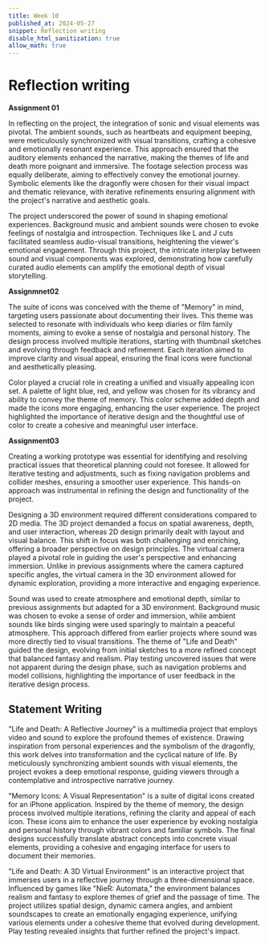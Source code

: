 ```yaml
---
title: Week 10
published_at: 2024-05-27
snippet: Reflection writing
disable_html_sanitization: true
allow_math: true
---
```


# Reflection writing

**Assignment 01**

In reflecting on the project, the integration of sonic and visual elements was pivotal. The ambient sounds, such as heartbeats and equipment beeping, were meticulously synchronized with visual transitions, crafting a cohesive and emotionally resonant experience. This approach ensured that the auditory elements enhanced the narrative, making the themes of life and death more poignant and immersive. The footage selection process was equally deliberate, aiming to effectively convey the emotional journey. Symbolic elements like the dragonfly were chosen for their visual impact and thematic relevance, with iterative refinements ensuring alignment with the project's narrative and aesthetic goals.

The project underscored the power of sound in shaping emotional experiences. Background music and ambient sounds were chosen to evoke feelings of nostalgia and introspection. Techniques like L and J cuts facilitated seamless audio-visual transitions, heightening the viewer's emotional engagement. Through this project, the intricate interplay between sound and visual components was explored, demonstrating how carefully curated audio elements can amplify the emotional depth of visual storytelling.

**Assignmnet02**

The suite of icons was conceived with the theme of "Memory" in mind, targeting users passionate about documenting their lives. This theme was selected to resonate with individuals who keep diaries or film family moments, aiming to evoke a sense of nostalgia and personal history. The design process involved multiple iterations, starting with thumbnail sketches and evolving through feedback and refinement. Each iteration aimed to improve clarity and visual appeal, ensuring the final icons were functional and aesthetically pleasing.

Color played a crucial role in creating a unified and visually appealing icon set. A palette of light blue, red, and yellow was chosen for its vibrancy and ability to convey the theme of memory. This color scheme added depth and made the icons more engaging, enhancing the user experience. The project highlighted the importance of iterative design and the thoughtful use of color to create a cohesive and meaningful user interface.


**Assignment03**

Creating a working prototype was essential for identifying and resolving practical issues that theoretical planning could not foresee. It allowed for iterative testing and adjustments, such as fixing navigation problems and collider meshes, ensuring a smoother user experience. This hands-on approach was instrumental in refining the design and functionality of the project.

Designing a 3D environment required different considerations compared to 2D media. The 3D project demanded a focus on spatial awareness, depth, and user interaction, whereas 2D design primarily dealt with layout and visual balance. This shift in focus was both challenging and enriching, offering a broader perspective on design principles. The virtual camera played a pivotal role in guiding the user's perspective and enhancing immersion. Unlike in previous assignments where the camera captured specific angles, the virtual camera in the 3D environment allowed for dynamic exploration, providing a more interactive and engaging experience.

Sound was used to create atmosphere and emotional depth, similar to previous assignments but adapted for a 3D environment. Background music was chosen to evoke a sense of order and immersion, while ambient sounds like birds singing were used sparingly to maintain a peaceful atmosphere. This approach differed from earlier projects where sound was more directly tied to visual transitions. The theme of "Life and Death" guided the design, evolving from initial sketches to a more refined concept that balanced fantasy and realism. Play testing uncovered issues that were not apparent during the design phase, such as navigation problems and model collisions, highlighting the importance of user feedback in the iterative design process.



## Statement Writing

"Life and Death: A Reflective Journey" is a multimedia project that employs video and sound to explore the profound themes of existence. Drawing inspiration from personal experiences and the symbolism of the dragonfly, this work delves into transformation and the cyclical nature of life. By meticulously synchronizing ambient sounds with visual elements, the project evokes a deep emotional response, guiding viewers through a contemplative and introspective narrative journey.

"Memory Icons: A Visual Representation" is a suite of digital icons created for an iPhone application. Inspired by the theme of memory, the design process involved multiple iterations, refining the clarity and appeal of each icon. These icons aim to enhance the user experience by evoking nostalgia and personal history through vibrant colors and familiar symbols. The final designs successfully translate abstract concepts into concrete visual elements, providing a cohesive and engaging interface for users to document their memories.

"Life and Death: A 3D Virtual Environment" is an interactive project that immerses users in a reflective journey through a three-dimensional space. Influenced by games like "NieR: Automata," the environment balances realism and fantasy to explore themes of grief and the passage of time. The project utilizes spatial design, dynamic camera angles, and ambient soundscapes to create an emotionally engaging experience, unifying various elements under a cohesive theme that evolved during development. Play testing revealed insights that further refined the project's impact.
